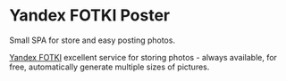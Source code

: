 # Yandex FOTKI Poster

Small SPA for store and easy posting photos.

[Yandex FOTKI](https://fotki.yandex.ru) excellent service for storing photos - always available, for free, automatically generate multiple sizes of pictures.
